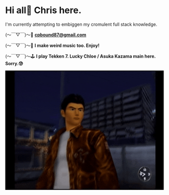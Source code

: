 # Hi all👋 Chris here.

I'm currently attempting to embiggen my cromulent full stack knowledge.

(〜￣▽￣)〜📧   **cpbound87@gmail.com**

(〜￣▽￣)〜🎸   **I make weird music too. Enjoy!**

(〜￣▽￣)〜🕹️    **I play Tekken 7. Lucky Chloe / Asuka Kazama main here. Sorry.😰**

![This is how I code](/assets/sweaty_ryo.gif)



<!--
**cpbound/cpbound** is a ✨ _special_ ✨ repository because its `README.md` (this file) appears on your GitHub profile.

Here are some ideas to get you started:

- 🔭 I’m currently working on ...
- 🌱 I’m currently learning ...
- 👯 I’m looking to collaborate on ...
- 🤔 I’m looking for help with ...
- 💬 Ask me about ...
- 📫 How to reach me: ...
- 😄 Pronouns: ...
- ⚡ Fun fact: ...
-->
